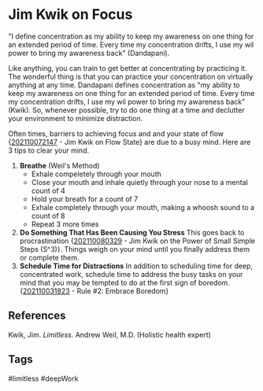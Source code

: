 # Jim Kwik on Focus

"I define concentration as my ability to keep my awareness on one thing for an extended period of time. Every time my concentration drifts, I use my wil power to bring my awareness back" (Dandapani).

Like anything, you can train to get better at concentrating by practicing it. The wonderful thing is that you can practice your concentration on virtually anything at any time. Dandapani defines concentration as "my ability to keep my awareness on one thing for an extended period of time. Every time my concentration drifts, I use my wil power to bring my awareness back" (Kwik). So, whenever possible, try to do one thing at a time and declutter your environment to minimize distraction.

Often times, barriers to achieving focus and and your state of flow {[202110072147](../202110072147) - Jim Kwik on Flow State} are due to a busy mind. Here are 3 tips to clear your mind.

1. **Breathe** (Weil's Method)
	* Exhale compeletely through your mouth
	* Close your mouth and inhale quietly through your nose to a mental count of 4
	* Hold your breath for a count of 7
	* Exhale completely through your mouth, making a whoosh sound to a count of 8
	* Repeat 3 more times
2. **Do Something That Has Been Causing You Stress**
This goes back to procrastination {[202110080329](../202110080329) - Jim Kwik on the Power of Small Simple Steps (S^3)}. Things weigh on your mind until you finally address them or complete them.
3. **Schedule Time for Distractions**
In addition to scheduling time for deep, concentrated work, schedule time to address the busy tasks on your mind that you may be tempted to do at the first sign of boredom. {[202110031823](../202110031823) - Rule \#2: Embrace Boredom}

## References
Kwik, Jim. *Limitless*. 
Andrew Weil, M.D. (Holistic health expert)
## Tags
#limitless #deepWork
